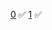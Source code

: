 [0](https://github.com/jorgelserve/EAFIT/tree/master/academico/semestre_1/fundamentos_de_programacion/talleres/0) ✅
[1](https://github.com/jorgelserve/EAFIT/tree/master/academico/semestre_1/fundamentos_de_programacion/talleres/1) ✅